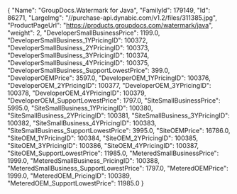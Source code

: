 {
    "Name": "GroupDocs.Watermark for Java",
    "FamilyId": 179149,
    "Id": 86271,
    "LargeImg": "//purchase-api.dynabic.com/v1.2/files/311385.jpg",
    "ProductPageUrl": "https://products.groupdocs.com/watermark/java",
    "weight": 2,
    "DeveloperSmallBusinessPrice": 1199.0,
    "DeveloperSmallBusiness_1YPricingID": 100372,
    "DeveloperSmallBusiness_2YPricingID": 100373,
    "DeveloperSmallBusiness_3YPricingID": 100374,
    "DeveloperSmallBusiness_4YPricingID": 100375,
    "DeveloperSmallBusiness_SupportLowestPrice": 399.0,
    "DeveloperOEMPrice": 3597.0,
    "DeveloperOEM_1YPricingID": 100376,
    "DeveloperOEM_2YPricingID": 100377,
    "DeveloperOEM_3YPricingID": 100378,
    "DeveloperOEM_4YPricingID": 100379,
    "DeveloperOEM_SupportLowestPrice": 1797.0,
    "SiteSmallBusinessPrice": 5995.0,
    "SiteSmallBusiness_1YPricingID": 100380,
    "SiteSmallBusiness_2YPricingID": 100381,
    "SiteSmallBusiness_3YPricingID": 100382,
    "SiteSmallBusiness_4YPricingID": 100383,
    "SiteSmallBusiness_SupportLowestPrice": 3995.0,
    "SiteOEMPrice": 16786.0,
    "SiteOEM_1YPricingID": 100384,
    "SiteOEM_2YPricingID": 100385,
    "SiteOEM_3YPricingID": 100386,
    "SiteOEM_4YPricingID": 100387,
    "SiteOEM_SupportLowestPrice": 11985.0,
    "MeteredSmallBusinessPrice": 1999.0,
    "MeteredSmallBusiness_PricingID": 100388,
    "MeteredSmallBusiness_SupportLowestPrice": 1797.0,
    "MeteredOEMPrice": 1999.0,
    "MeteredOEM_PricingID": 100389,
    "MeteredOEM_SupportLowestPrice": 11985.0
}